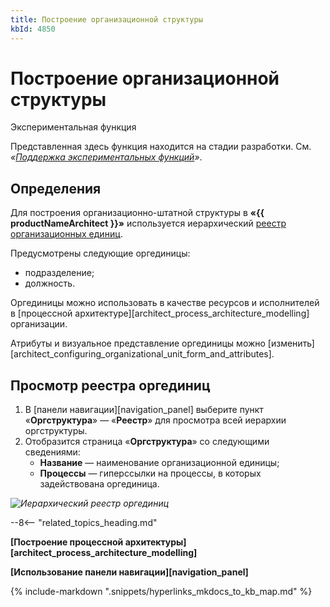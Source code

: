 ```yaml
---
title: Построение организационной структуры
kbId: 4850
---
```


# Построение организационной структуры

Экспериментальная функция

Представленная здесь функция находится на стадии разработки. См. *«[Поддержка экспериментальных функций](https://kb.comindware.ru/article.php?id=4579#mcetoc_1hsfq7ksu2)»*.

## Определения

Для построения организационно-штатной структуры в **«{{ productNameArchitect }}»** используется иерархический [реестр организационных единиц](#mcetoc_1h7vdoimt0).

Предусмотрены следующие оргединицы:

- подразделение;
- должность.

Оргединицы можно использовать в качестве ресурсов и исполнителей в [процессной архитектуре][architect_process_architecture_modelling] организации.

Атрибуты и визуальное представление оргединицы можно [изменить][architect_configuring_organizational_unit_form_and_attributes].

## Просмотр реестра оргединиц

1. В [панели навигации][navigation_panel] выберите пункт «**Оргструктура**» — «**Реестр**» для просмотра всей иерархии оргструктуры.
2. Отобразится страница «**Оргструктура**» со следующими сведениями:
    - **Название** — наименование организационной единицы;
    - **Процессы** — гиперссылки на процессы, в которых задействована оргединица.

_![Иерархический реестр оргединиц](https://kb.comindware.ru/assets/organizational_structure_modeling_registry.png)_

--8<-- "related_topics_heading.md"

**[Построение процессной архитектуры][architect_process_architecture_modelling]**

**[Использование панели навигации][navigation_panel]**

{% include-markdown ".snippets/hyperlinks_mkdocs_to_kb_map.md" %}
